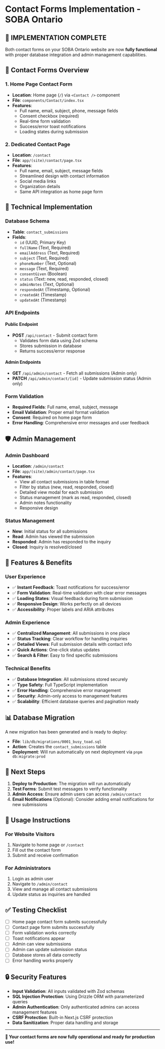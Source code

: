 # Contact Forms Implementation - SOBA Ontario

## 🎉 **IMPLEMENTATION COMPLETE**

Both contact forms on your SOBA Ontario website are now **fully functional** with proper database integration and admin management capabilities.

## 📧 **Contact Forms Overview**

### **1. Home Page Contact Form**
- **Location**: Home page (`/`) via `<Contact />` component
- **File**: `components/Contact/index.tsx`
- **Features**:
  - Full name, email, subject, phone, message fields
  - Consent checkbox (required)
  - Real-time form validation
  - Success/error toast notifications
  - Loading states during submission

### **2. Dedicated Contact Page**
- **Location**: `/contact`
- **File**: `app/(site)/contact/page.tsx`
- **Features**:
  - Full name, email, subject, message fields
  - Streamlined design with contact information
  - Social media links
  - Organization details
  - Same API integration as home page form

## 🔧 **Technical Implementation**

### **Database Schema**
- **Table**: `contact_submissions`
- **Fields**:
  - `id` (UUID, Primary Key)
  - `fullName` (Text, Required)
  - `emailAddress` (Text, Required)
  - `subject` (Text, Required)
  - `phoneNumber` (Text, Optional)
  - `message` (Text, Required)
  - `consentGiven` (Boolean)
  - `status` (Text: new, read, responded, closed)
  - `adminNotes` (Text, Optional)
  - `respondedAt` (Timestamp, Optional)
  - `createdAt` (Timestamp)
  - `updatedAt` (Timestamp)

### **API Endpoints**

#### **Public Endpoint**
- **POST** `/api/contact` - Submit contact form
  - Validates form data using Zod schema
  - Stores submission in database
  - Returns success/error response

#### **Admin Endpoints**
- **GET** `/api/admin/contact` - Fetch all submissions (Admin only)
- **PATCH** `/api/admin/contact/[id]` - Update submission status (Admin only)

### **Form Validation**
- **Required Fields**: Full name, email, subject, message
- **Email Validation**: Proper email format validation
- **Consent**: Required on home page form
- **Error Handling**: Comprehensive error messages and user feedback

## 🛡️ **Admin Management**

### **Admin Dashboard**
- **Location**: `/admin/contact`
- **File**: `app/(site)/admin/contact/page.tsx`
- **Features**:
  - View all contact submissions in table format
  - Filter by status (new, read, responded, closed)
  - Detailed view modal for each submission
  - Status management (mark as read, responded, closed)
  - Admin notes functionality
  - Responsive design

### **Status Management**
- **New**: Initial status for all submissions
- **Read**: Admin has viewed the submission
- **Responded**: Admin has responded to the inquiry
- **Closed**: Inquiry is resolved/closed

## 🚀 **Features & Benefits**

### **User Experience**
- ✅ **Instant Feedback**: Toast notifications for success/error
- ✅ **Form Validation**: Real-time validation with clear error messages
- ✅ **Loading States**: Visual feedback during form submission
- ✅ **Responsive Design**: Works perfectly on all devices
- ✅ **Accessibility**: Proper labels and ARIA attributes

### **Admin Experience**
- ✅ **Centralized Management**: All submissions in one place
- ✅ **Status Tracking**: Clear workflow for handling inquiries
- ✅ **Detailed Views**: Full submission details with contact info
- ✅ **Quick Actions**: One-click status updates
- ✅ **Search & Filter**: Easy to find specific submissions

### **Technical Benefits**
- ✅ **Database Integration**: All submissions stored securely
- ✅ **Type Safety**: Full TypeScript implementation
- ✅ **Error Handling**: Comprehensive error management
- ✅ **Security**: Admin-only access to management features
- ✅ **Scalability**: Efficient database queries and pagination ready

## 📊 **Database Migration**

A new migration has been generated and is ready to deploy:
- **File**: `lib/db/migrations/0001_busy_toad.sql`
- **Action**: Creates the `contact_submissions` table
- **Deployment**: Will run automatically on next deployment via `pnpm db:migrate:prod`

## 🎯 **Next Steps**

1. **Deploy to Production**: The migration will run automatically
2. **Test Forms**: Submit test messages to verify functionality
3. **Admin Access**: Ensure admin users can access `/admin/contact`
4. **Email Notifications** (Optional): Consider adding email notifications for new submissions

## 📝 **Usage Instructions**

### **For Website Visitors**
1. Navigate to home page or `/contact`
2. Fill out the contact form
3. Submit and receive confirmation

### **For Administrators**
1. Login as admin user
2. Navigate to `/admin/contact`
3. View and manage all contact submissions
4. Update status as inquiries are handled

## ✅ **Testing Checklist**

- [ ] Home page contact form submits successfully
- [ ] Contact page form submits successfully
- [ ] Form validation works correctly
- [ ] Toast notifications appear
- [ ] Admin can view submissions
- [ ] Admin can update submission status
- [ ] Database stores all data correctly
- [ ] Error handling works properly

## 🔒 **Security Features**

- **Input Validation**: All inputs validated with Zod schemas
- **SQL Injection Protection**: Using Drizzle ORM with parameterized queries
- **Admin Authentication**: Only authenticated admins can access management features
- **CSRF Protection**: Built-in Next.js CSRF protection
- **Data Sanitization**: Proper data handling and storage

---

**🎉 Your contact forms are now fully operational and ready for production use!** 